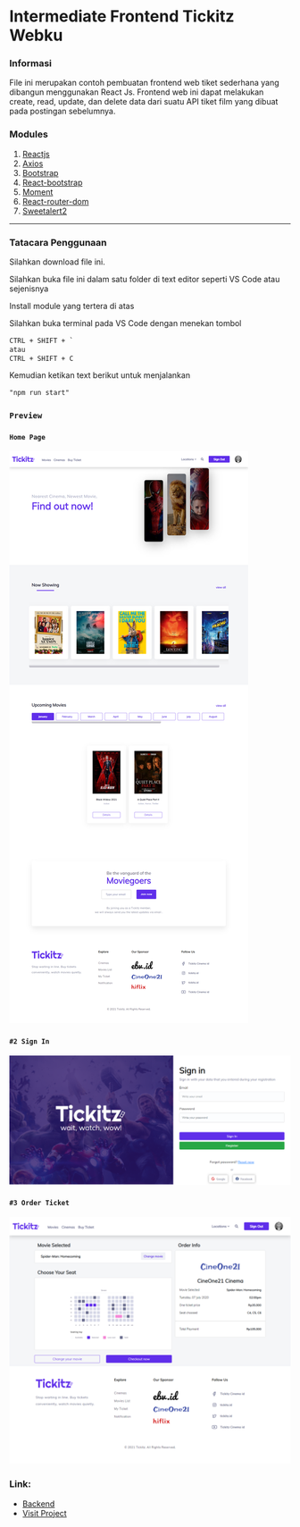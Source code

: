 # Intermediate Frontend Tickitz Webku
### Informasi

File ini merupakan contoh pembuatan frontend web tiket sederhana yang dibangun menggunakan React Js. Frontend web ini  dapat melakukan create, read, update, dan delete data dari suatu API tiket film yang dibuat pada postingan sebelumnya.

### Modules

1. [Reactjs]
2. [Axios]
3. [Bootstrap]
4. [React-bootstrap]
5. [Moment]
6. [React-router-dom]
7. [Sweetalert2]


---

[Reactjs]: https://www.npmjs.com/package/react
[Axios]: https://www.npmjs.com/package/axios
[Bootstrap]: https://www.npmjs.com/package/bootstrap
[React-bootstrap]: https://www.npmjs.com/package/react-bootstrap
[Moment]: https://www.npmjs.com/package/moment
[React-router-dom]: https://www.npmjs.com/package/react-router-dom
[Sweetalert2]: https://www.npmjs.com/package/sweetalert2




### Tatacara Penggunaan

Silahkan download file ini.

Silahkan buka file ini dalam satu folder di text editor  seperti VS Code atau sejenisnya

Install module yang tertera di atas

Silahkan buka terminal pada VS Code dengan menekan tombol
```
CTRL + SHIFT + `
atau
CTRL + SHIFT + C
```
Kemudian ketikan text berikut untuk menjalankan
```
"npm run start"
```

### `Preview`

#### `Home Page`
![home](https://github.com/nevalenaginda/Frontend-Tickitz-WebKu/blob/e3cca1e933b072c9edb7739b86a5a7898c1df081/display%20images/Home.png)

#### `#2 Sign In`
![sign-in](https://github.com/nevalenaginda/Frontend-Tickitz-WebKu/blob/e3cca1e933b072c9edb7739b86a5a7898c1df081/display%20images/Sign%20In.png)

#### `#3 Order Ticket`
![order-ticket](https://github.com/nevalenaginda/Frontend-Tickitz-WebKu/blob/e3cca1e933b072c9edb7739b86a5a7898c1df081/display%20images/Order%20Ticket.png)


### Link:

- [Backend](https://github.com/nevalenaginda/Backend-Tickitz-WebKu)
- [Visit Project](https://amazing-galileo-c1506b.netlify.app/)


